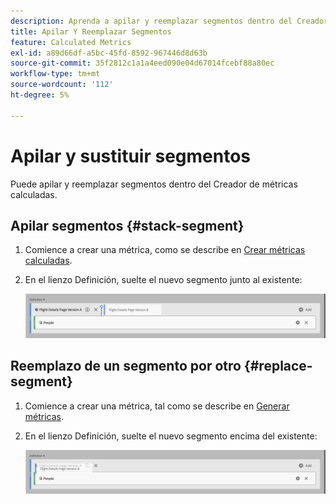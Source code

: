 ```yaml
---
description: Aprenda a apilar y reemplazar segmentos dentro del Creador de métricas calculadas.
title: Apilar Y Reemplazar Segmentos
feature: Calculated Metrics
exl-id: a89d66df-a5bc-45fd-8592-967446d8d63b
source-git-commit: 35f2812c1a1a4eed090e04d67014fcebf88a80ec
workflow-type: tm+mt
source-wordcount: '112'
ht-degree: 5%

---
```


# Apilar y sustituir segmentos

Puede apilar y reemplazar segmentos dentro del Creador de métricas calculadas.

## Apilar segmentos {#stack-segment}

1. Comience a crear una métrica, como se describe en [Crear métricas calculadas](cm-build-metrics.md).

1. En el lienzo Definición, suelte el nuevo segmento junto al existente:

   ![El lienzo de definición que muestra la métrica Visitantes de EE. UU. se colocó junto a los Visitantes internacionales existentes.](assets/segment-stack.png)

## Reemplazo de un segmento por otro {#replace-segment}

1. Comience a crear una métrica, tal como se describe en [Generar métricas](cm-build-metrics.md).

1. En el lienzo Definición, suelte el nuevo segmento encima del existente:

   ![El lienzo de definición que muestra los visitantes estadounidenses se coloca encima de la métrica Visitantes internacionales.](assets/segment-replace.png)
